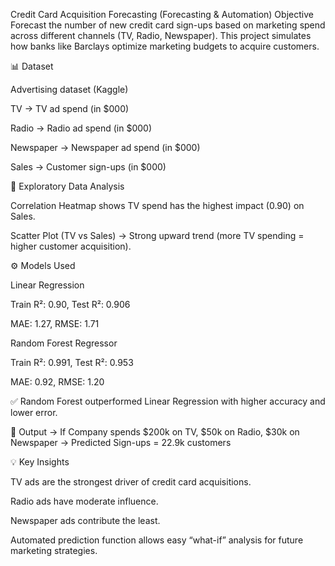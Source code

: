 Credit Card Acquisition Forecasting (Forecasting & Automation)
Objective
Forecast the number of new credit card sign-ups based on marketing spend across different channels (TV, Radio, Newspaper). This project simulates how banks like Barclays optimize marketing budgets to acquire customers.

📊 Dataset

Advertising dataset (Kaggle)

TV → TV ad spend (in $000)

Radio → Radio ad spend (in $000)

Newspaper → Newspaper ad spend (in $000)

Sales → Customer sign-ups (in $000)

🔎 Exploratory Data Analysis

Correlation Heatmap shows TV spend has the highest impact (0.90) on Sales.

Scatter Plot (TV vs Sales) → Strong upward trend (more TV spending = higher customer acquisition).

⚙️ Models Used

Linear Regression

Train R²: 0.90, Test R²: 0.906

MAE: 1.27, RMSE: 1.71

Random Forest Regressor

Train R²: 0.991, Test R²: 0.953

MAE: 0.92, RMSE: 1.20

✅ Random Forest outperformed Linear Regression with higher accuracy and lower error.

📌 Output → If Company spends $200k on TV, $50k on Radio, $30k on Newspaper →
Predicted Sign-ups = 22.9k customers

💡 Key Insights

TV ads are the strongest driver of credit card acquisitions.

Radio ads have moderate influence.

Newspaper ads contribute the least.

Automated prediction function allows easy “what-if” analysis for future marketing strategies.
